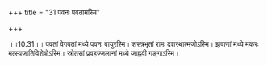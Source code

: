 +++
title = "31 पवनः पवतामस्मि"

+++
  
  
।।10.31।। पवतां वेगवतां मध्ये पवनः वायुरस्मि। शस्त्रभृतां रामः
दशरथात्मजोऽस्मि। झषाणां मध्ये मकरः मत्स्यजातिविशेषोऽस्मि। स्रोतसां
प्रवहज्जलानां मध्ये जाह्नवी गङ्गाऽस्मि।  
  
